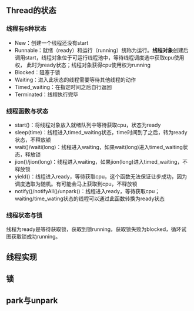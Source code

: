 ## Thread的状态
###  线程有6种状态
* New：创建一个线程还没有start
* Runnable：就绪（ready）和运行（running）统称为运行。**线程对象**创建后调用start，线程对象位于可运行线程池中，等待线程调度选中获取cpu使用权， 此时为ready状态；线程对象获得cpu使用权为running
* Blocked：阻塞于锁
* Waiting：进入此状态的线程需要等待其他线程的动作
* Timed_waiting：在指定时间之后自行返回
* Terminated：线程执行完毕

### 线程函数与状态
* start()：将线程对象放入就绪队列中等待获取cpu，状态为ready
* sleep(time)：线程进入timed_waiting状态，time时间到了之后，转为ready状态，不释放锁
* wait()/waiti(long)：线程进入waiting，如果wait(long)进入timed_waiting状态，释放锁
* jion()/jion(long)：线程进入waiting，如果jion(long)进入timed_waiting，不释放锁
* yield()：线程进入ready，等待获取cpu，这个函数无法保证让步成功，因为调度选取为随机。有可能会马上获取到cpu，不释放锁
* notify()/notifyAll()/unpark()：线程进入ready，等待获取cpu；waiting/time_wating状态的线程可以通过此函数转换为ready状态

### 线程状态与锁
线程为ready是等待获取锁，获取到锁running，获取锁失败为blocked，循环试图获取锁成功running。

## 线程实现
## 锁
## park与unpark
